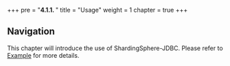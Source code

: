 +++
pre = "<b>4.1.1. </b>"
title = "Usage"
weight = 1
chapter = true
+++

## Navigation

This chapter will introduce the use of ShardingSphere-JDBC. 
Please refer to [Example](https://github.com/apache/shardingsphere-example) for more details.
